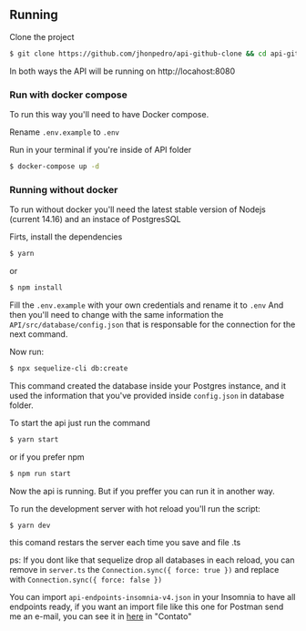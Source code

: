 ## Running

Clone the project

```bash
$ git clone https://github.com/jhonpedro/api-github-clone && cd api-github-clone
```

In both ways the API will be running on http://locahost:8080

### Run with docker compose

To run this way you'll need to have Docker compose.

Rename `.env.example` to `.env`

Run in your terminal if you're inside of API folder

```bash
$ docker-compose up -d
```

### Running without docker

To run without docker you'll need the latest stable version of Nodejs (current 14.16) and an instace of PostgresSQL

Firts, install the dependencies

```bash
$ yarn
```

or

```bash
$ npm install
```

Fill the `.env.example` with your own credentials and rename it to `.env`
And then you'll need to change with the same information the `API/src/database/config.json` that is responsable for the connection for the next command.

Now run:

```bash
$ npx sequelize-cli db:create
```

This command created the database inside your Postgres instance, and it used the information that you've provided inside `config.json` in database folder.

To start the api just run the command

```bash
$ yarn start
```

or if you prefer npm

```bash
$ npm run start
```

Now the api is running. But if you preffer you can run it in another way.

To run the development server with hot reload you'll run the script:

```bash
$ yarn dev
```

this comand restars the server each time you save and file .ts

ps: If you dont like that sequelize drop all databases in each reload, you can remove in `server.ts` the `Connection.sync({ force: true })` and replace with `Connection.sync({ force: false })`

You can import `api-endpoints-insomnia-v4.json` in your Insomnia to have all endpoints ready, if you want an import file like this one for Postman send me an e-mail, you can see it in [here](https://www.jhonpedro.tech/) in "Contato"

